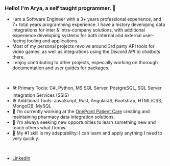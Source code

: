 ### Hello! I'm Arya, a self taught programmer. 👋
- I am a Software Engineer with a 3+ years professional experience, and 7+ total years programming experience. I have a history developing data integrations for inter & intra-company solutions, with additional experience developing systems for both internal and external user-facing tooling and applications.
- Most of my personal projects revolve around 3rd party API tools for video games, as well as integrations using the Discord API to chatbots there.
- I enjoy contributing to other projects, especially working on thorough documentation and user guides for packages.

<br />

- 🛠️ Primary Tools: C#, Python, MS SQL Server, PostgreSQL, SQL Server Integration Services (SSIS)
- ⚙️ Additional Tools: JavaScript, Rust, AngularJS, Bootstrap, HTML/CSS, MongoDB, MySQL
- 🔭 I’m currently working at the [OnePoint Patient Care](https://www.oppc.com/) creating and maintaining pharmacy data integration solutions.
- 🌱 I'm always seeking new opportunities to learn something new and teach others what I know.
- 📜 My #1 skill is my adaptability: I can learn and apply anything I need to very quickly.

<br />

- [LinkedIn](https://www.linkedin.com/in/houghton-mayfield-00a99719b/) <br />

<!--
---
<img align="left" alt="Aryathel's Github Stats" src="https://github-readme-stats.vercel.app/api?username=Aryathel&show_icons=true&hide_border=true" />
-->
